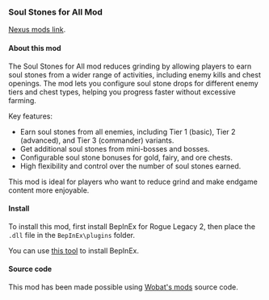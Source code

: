 ### Soul Stones for All Mod

[Nexus mods link](https://www.nexusmods.com/roguelegacy2/mods/42).

#### About this mod

The Soul Stones for All mod reduces grinding by allowing players to earn soul stones from a wider range of activities, including enemy kills and chest openings. The mod lets you configure soul stone drops for different enemy tiers and chest types, helping you progress faster without excessive farming.

Key features:
- Earn soul stones from all enemies, including Tier 1 (basic), Tier 2 (advanced), and Tier 3 (commander) variants.
- Get additional soul stones from mini-bosses and bosses.
- Configurable soul stone bonuses for gold, fairy, and ore chests.
- High flexibility and control over the number of soul stones earned.

This mod is ideal for players who want to reduce grind and make endgame content more enjoyable.

#### Install

To install this mod, first install BepInEx for Rogue Legacy 2, then place the `.dll` file in the `BepInEx\plugins` folder.

You can use [this tool](https://www.nexusmods.com/site/mods/287) to install BepInEx.

#### Source code

This mod has been made possible using [Wobat's mods](https://github.com/wobatt/RogueLegacy2Mods) source code.
